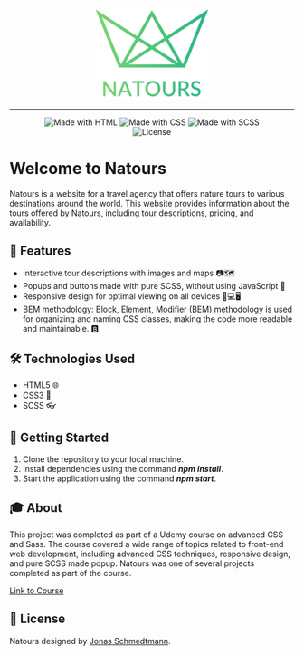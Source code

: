 <div align="center">
  <img src="./img/logo-green-2x.png" alt="Natours Logo" width="200px">
</div>

---

<div align="center">
  <img src="https://img.shields.io/badge/made%20with-html-green.svg" alt="Made with HTML">
  <img src="https://img.shields.io/badge/made%20with-css-blue.svg" alt="Made with CSS">
  <img src="https://img.shields.io/badge/made%20with-scss-pink.svg" alt="Made with SCSS">
  <br>
  <img src="https://img.shields.io/github/license/pengu1nus/Natours" alt="License">
</div>

# Welcome to Natours

Natours is a website for a travel agency that offers nature tours to various destinations around the world. This website provides information about the tours offered by Natours, including tour descriptions, pricing, and availability.

## 🚀 Features

- Interactive tour descriptions with images and maps 📷🗺️
- Popups and buttons made with pure SCSS, without using JavaScript 🎨
- Responsive design for optimal viewing on all devices 📱💻🖥️
- BEM methodology: Block, Element, Modifier (BEM) methodology is used for organizing and naming CSS classes, making the code more readable and maintainable. 🅱️

## 🛠️ Technologies Used

- HTML5 🌐
- CSS3 🎨
- SCSS 👓

## 🚀 Getting Started

1. Clone the repository to your local machine.
2. Install dependencies using the command ***npm install***.
3. Start the application using the command ***npm start***.

## 🎓 About

This project was completed as part of a Udemy course on advanced CSS and Sass. The course covered a wide range of topics related to front-end web development, including advanced CSS techniques, responsive design, and pure SCSS made popup. Natours was one of several projects completed as part of the course.
<div align="left">
  <a href='https://www.udemy.com/course/advanced-css-and-sass/'>Link to Course</a>
</div>

## 📝 License

Natours designed by <a href='https://github.com/jonasschmedtmann'>Jonas Schmedtmann</a>.
